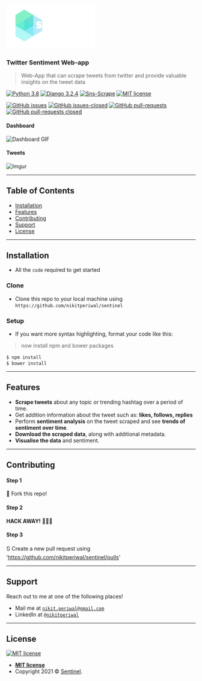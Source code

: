 ![alt text](https://github.com/nikitperiwal/sentinel/blob/master/sentinel_frontend/static/img/sentinel.png?raw=true)
### Twitter Sentiment Web-app

> Web-App that can scrape tweets from twitter and provide valuable insights on the tweet data

[![Python 3.8](https://img.shields.io/badge/Python-3.8-blue.svg)](https://www.python.org/downloads/release/python-360/)
[![Django 3.2.4](https://img.shields.io/badge/Django-3.2.4-blue.svg)](https://docs.djangoproject.com/en/3.1/releases/3.0.3/)
[![Sns-Scrape ](https://img.shields.io/badge/SNScrape-0.3.4-blue.svg)](https://github.com/JustAnotherArchivist/snscrape)
[![MIT license](https://img.shields.io/badge/License-MIT-blue.svg)](https://lbesson.mit-license.org/)

[![GitHub issues](https://img.shields.io/github/issues/nikitperiwal/sentinel)](https://github.com/nikitperiwal/sentinel/issues)
[![GitHub issues-closed](https://img.shields.io/github/issues-closed/nikitperiwal/sentinel)](https://github.com/nikitperiwal/sentinel/issues?q=is%3Aissue+is%3Aclosed)
[![GitHub pull-requests](https://img.shields.io/github/issues-pr/nikitperiwal/sentinel)](https://github.com/nikitperiwal/sentinel/pulls)
[![GitHub pull-requests closed](https://img.shields.io/github/issues-pr-closed/nikitperiwal/sentinel)](https://github.com/nikitperiwal/sentinel/pulls?q=is%3Apr+is%3Aclosed)

#### Dashboard

![Dashboard GIF](https://i.imgur.com/0Uhgy7N.gif)

#### Tweets
![Imgur](http://i.imgur.com/2N0us2Ah.gif)

---

## Table of Contents

- [Installation](#installation)
- [Features](#features)
- [Contributing](#contributing)
- [Support](#support)
- [License](#license)


---

## Installation

- All the `code` required to get started

### Clone

- Clone this repo to your local machine using `https://github.com/nikitperiwal/sentinel`

### Setup

- If you want more syntax highlighting, format your code like this:

> now install npm and bower packages

```shell
$ npm install
$ bower install
```

---

## Features
- **Scrape tweets** about any topic or trending hashtag over a period of time.
- Get addition information about the tweet such as: **likes, follows, replies**
- Perform **sentiment analysis** on the tweet scraped and see **trends of sentiment over time**.
- **Download the scraped data**, along with additional metadata.
- **Visualise the data** and sentiment.

---
## Contributing

#### Step 1
🍴 Fork this repo!

#### Step 2
**HACK AWAY!** 🔨🔨🔨

#### Step 3
🔃 Create a new pull request using 'https://github.com/nikitperiwal/sentinel/pulls'

---
## Support

Reach out to me at one of the following places!

- Mail me at <a href="mailto:nikit.periwal@gmail.com" target="_blank">`nikit.periwal@gmail.com`</a>
- LinkedIn at <a href="https://www.linkedin.com/in/nikitperiwal/" target="_blank">`@nikitperiwal`</a>
---
## License

[![MIT license](https://img.shields.io/badge/License-MIT-blue.svg)](https://lbesson.mit-license.org/)

- **[MIT license](http://opensource.org/licenses/mit-license.php)**
- Copyright 2021 © <a href="https://sentinel-nlp.herokuapp.com/" target="_blank">Sentinel</a>.